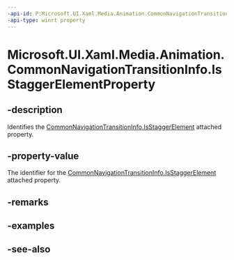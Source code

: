 ```yaml
---
-api-id: P:Microsoft.UI.Xaml.Media.Animation.CommonNavigationTransitionInfo.IsStaggerElementProperty
-api-type: winrt property
---
```


<!-- Property syntax
public Windows.UI.Xaml.DependencyProperty IsStaggerElementProperty { get; }
-->

# Microsoft.UI.Xaml.Media.Animation.CommonNavigationTransitionInfo.IsStaggerElementProperty

## -description
Identifies the [CommonNavigationTransitionInfo.IsStaggerElement](/windows/winui/api/microsoft.ui.xaml.media.animation.commonnavigationtransitioninfo#xaml-attached-properties) attached property.

## -property-value
The identifier for the [CommonNavigationTransitionInfo.IsStaggerElement](/windows/winui/api/microsoft.ui.xaml.media.animation.commonnavigationtransitioninfo#xaml-attached-properties) attached property.

## -remarks

## -examples

## -see-also
